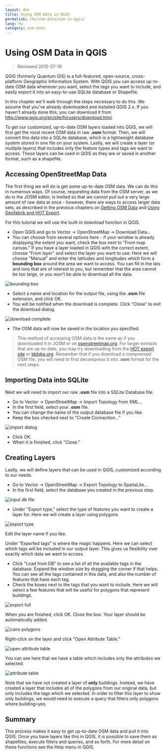 ```yaml
---
layout: doc
title: Using OSM Data in QGIS
permalink: /hu/osm-data/osm-in-qgis/
lang: hu
category: osm-data
---
```


Using OSM Data in QGIS
=================

> Reviewed 2015-07-19

QGIS (formerly Quantum GIS) is a full-featured, open-source, cross-platform Geographic Information System. With QGIS you can access up-to-date OSM data whenever you want, select the tags you want to include, and easily export it into an easy-to-use SQLite database or Shapefile.  

In this chapter we'll walk through the steps necessary to do this. We assume that you've already downloaded and installed QGIS 2.x. If you haven't already done this, you can download it from <http://www.qgis.org/en/site/forusers/download.html>.  

To get our customized, up-to-date OSM layers loaded into QGIS, we will first get the most recent OSM data in raw **.osm** format. Then, we will convert this data into a SQLite database, which is a lightweight database system stored in one file on your system. Lastly, we will create a layer (or multiple layers) that includes only the feature types and tags we want to access. These layers can be used in QGIS as they are or saved in another format, such as a shapefile.  

Accessing OpenStreetMap Data
---------------------------

The first thing we will do is get some up-to-date OSM data. We can do this in numerous ways. Of course, requesting data from the OSM server, as we do in the JOSM editor, is limited so that we cannot pull out a very large amount of raw data at once - however, there are ways to access larger data sets, as
described in the previous chapters on [Getting OSM Data](/en/osm-data/getting-data) and [Using Geofabrik and HOT Export](/en/osm-data/geofabrik-and-hot-export).  

For this tutorial we will use the built-in download function in QGIS.  

- Open QGIS and go to Vector -> OpenStreetMap -> Download Data...  
- You can choose from several options here - if your window is already displaying the extent you want, check the box next to "From map canvas." If you have a layer loaded in QGIS with the correct extent, choose "From layer" and select the layer you want to use. Here we will choose "Manual" and enter the latitudes and longitudes which form a **bounding box** around the area we	want to access. You can fill in the lats and lons that are of interest to you, but remember that the area cannot be too large, or you won't be able to download all the data.  

![bounding box][]

- Select a name and location for the output file, using the **.osm** file extension, and click OK.  
- You will be notified when the download is complete. Click "Close" to exit the download dialog.  

![download complete][]

- The OSM data will now be saved in the location you specified.  

> This method of accessing OSM data is the same as if you downloaded it in JOSM or on [openstreetmap.org](http://www.openstreetmap.org). For larger extracts that are up-to-date, you may try downloading from the [HOT export site](http://export.hotosm.org) or [bbbike.org](http://extract.bbbike.org/). Remember that if you download a compressed OSM file, you will need to first decompress it into **.osm** format for the next steps.  


Importing Data into SQLite
---------------------------

Next we will need to import our raw **.osm** file into a SQLite Database file.  

- Go to Vector -> OpenStreetMap -> Import Topology from XML...  
- In the first field, select your **.osm** file.  
- You can change the name of the output database file if you like.  
- Keep the box checked next to "Create Connection..."  

![import dialog][]  

- Click OK.  
- When it is finished, click "Close."  


Creating Layers
--------------

Lastly, we will define layers that can be used in QGIS, customized according to our needs.  

- Go to Vector -> OpenStreetMap -> Export Topology to SpatiaLite...  
- In the first field, select the database you created in the previous step.  

![input db file][]  

- Under "Export type," select the type of features you want to create a layer for. Here we will create a layer using polygons.  

![export type][]  

Edit the layer name if you like.  

Under "Exported tags" is where the magic happens. Here we can select which tags will be included in our output layer. This gives us flexibility over exactly which data we want to access.  

- Click "Load from DB" to see a list of all the available tags in the database. Expand the window size by dragging the corner if that helps. You can see all the tags contained in this data, and also the number of features that have each tag.  
- Check the boxes next to the tags that you want to include. Here we will select a few features that will be useful for polygons that represent buildings.  

![export full][]  

When you are finished, click OK.  Close the box. Your layer should be automatically added.  

![cairo polygons][]  

Right-click on the layer and click "Open Attribute Table."  

![open attribute table][]  

You can see here that we have a table which includes only the attributes we selected.  

![attribute table][]  

Note that we have not created a layer of **only** buildings. Instead, we have created a layer that includes all of the polygons from our original data, but only includes the tags which we selected. In order to filter this layer to show only buildings, we would need to execute a query that filters only polygons where building=yes.


Summary
-------

This process makes it easy to get up-to-date OSM data and pull it into QGIS. Once you have layers like this in QGIS, it is possible to save them as shapefiles, execute filters and queries, and so forth. For more detail on these functions see the Help menu in QGIS.  


[bounding box]: /images/osm-data/bounding_box.png
[download complete]: /images/osm-data/download_complete.png
[import dialog]: /images/osm-data/import_dialog.png
[input db file]: /images/osm-data/input_db_file.png
[export type]: /images/osm-data/export_type.png
[export full]: /images/osm-data/export_full.png
[cairo polygons]: /images/osm-data/cairo_polygons.png
[open attribute table]: /images/osm-data/open_attribute_table.png
[attribute table]: /images/osm-data/attribute_table.png
